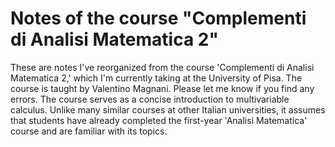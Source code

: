 # Notes of the course "Complementi di Analisi Matematica 2"

These are notes I've reorganized from the course 'Complementi di Analisi Matematica 2,' which I'm currently taking at the University of Pisa. The course is taught by Valentino Magnani.
Please let me know if you find any errors. The course serves as a concise introduction to multivariable calculus. Unlike many similar courses at other Italian universities, it assumes that students have already completed the first-year 'Analisi Matematica' course and are familiar with its topics.
